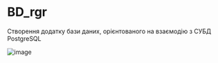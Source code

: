 # BD_rgr
Створення додатку бази даних, орієнтованого на взаємодію з СУБД PostgreSQL

![image](https://github.com/MarieBogdan/BD_rgr/assets/145605648/b1f6fbb3-3b4b-493e-9a0b-63bd55df3656)
